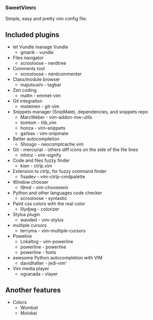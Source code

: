 ### SweetVimrc
Simple, easy and pretty vim config file.

## Included plugins
* let Vundle manage Vundle
    - gmarik - vundle
* Files navigator
    - scrooloose - nerdtree
* Comments tool
    - scrooloose - nerdcommenter
* Class/module browser
    - majutsushi - tagbar
* Zen coding
    - mattn - emmet-vim
* Git integration
    - motemen - git-vim
* Snippets manager (SnipMate), dependencies, and snippets repo
    - MarcWeber - vim-addon-mw-utils
    - tomtom - tlib_vim
    - honza - vim-snippets
    - garbas - vim-snipmate
* Better autocompletion
    - Shougo - neocomplcache.vim
* Git - mercurial - others diff icons on the side of the file lines
    - mhinz - vim-signify
* Code and files fuzzy finder
    - kien - ctrlp.vim
* Extension to ctrlp, for fuzzy command finder
    - fisadev - vim-ctrlp-cmdpalette
* Window chooser
    - t9md - vim-choosewin
* Python and other languages code checker
    - scrooloose - syntastic
* Paint css colors with the real color
    - lilydjwg - colorizer
* Stylus plugin
    - wavded - vim-stylus
* multiple cursors
    - terryma - vim-multiple-cursors
* Poweline
    - Lokaltog - vim-powerline
    - powerline - powerline
    - powerline - fonts
* awesome Python autocompletion with VIM
    - davidhalter - jedi-vim'
* Vim media player
    - ogranada - vlayer

## Another features
* Colors
    - Wombat
    - Molokai


